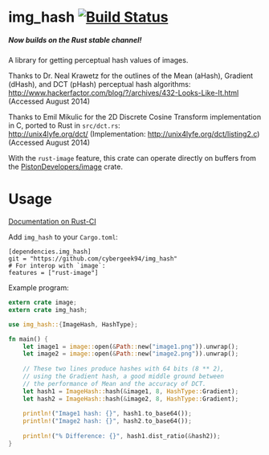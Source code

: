 img_hash [![Build Status](https://travis-ci.org/cybergeek94/img_hash.svg?branch=master)](https://travis-ci.org/cybergeek94/img_hash)
========

##### Now builds on the Rust stable channel!

A library for getting perceptual hash values of images.

Thanks to Dr. Neal Krawetz for the outlines of the Mean (aHash), Gradient (dHash), and DCT (pHash) perceptual hash algorithms:  
http://www.hackerfactor.com/blog/?/archives/432-Looks-Like-It.html (Accessed August 2014)

Thanks to Emil Mikulic for the 2D Discrete Cosine Transform implementation in C, ported to Rust in `src/dct.rs`:  
http://unix4lyfe.org/dct/ (Implementation: http://unix4lyfe.org/dct/listing2.c) (Accessed August 2014)

With the `rust-image` feature, this crate can operate directly on buffers from the [PistonDevelopers/image][1] crate.

[1]: https://github.com/PistonDevelopers/image 

Usage
=====
[Documentation on Rust-CI](http://rust-ci.org/cybergeek94/img_hash/doc/img_hash/index.html)


Add `img_hash` to your `Cargo.toml`:

    [dependencies.img_hash]
    git = "https://github.com/cybergeek94/img_hash"
    # For interop with `image`:
    features = ["rust-image"]
    
Example program:

```rust
extern crate image;
extern crate img_hash;

use img_hash::{ImageHash, HashType};

fn main() {
    let image1 = image::open(&Path::new("image1.png")).unwrap();
    let image2 = image::open(&Path::new("image2.png")).unwrap();
    
    // These two lines produce hashes with 64 bits (8 ** 2),
    // using the Gradient hash, a good middle ground between 
    // the performance of Mean and the accuracy of DCT.
    let hash1 = ImageHash::hash(&image1, 8, HashType::Gradient);
    let hash2 = ImageHash::hash(&image2, 8, HashType::Gradient);
    
    println!("Image1 hash: {}", hash1.to_base64());
    println!("Image2 hash: {}", hash2.to_base64());
    
    println!("% Difference: {}", hash1.dist_ratio(&hash2));
}
```
    
